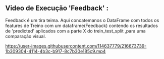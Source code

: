 ## Video de Execução 'Feedback' : 

Feedback é um tira teima.
Aqui concatemanos o DataFrame com todos os features de Treino com um dataframe(Feedback) contendo os resultados de 'predicted' aplicados com a parte X do trein_test_split ,para uma comparação visual. 


https://user-images.githubusercontent.com/114637779/216673739-1b309304-4114-4b3c-b917-8c7b30e185c9.mp4
